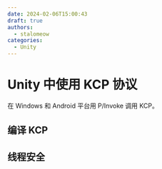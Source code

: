 ```yaml
---
date: 2024-02-06T15:00:43
draft: true
authors:
  - stalomeow
categories:
  - Unity
---
```


# Unity 中使用 KCP 协议

在 Windows 和 Android 平台用 P/Invoke 调用 KCP。

<!-- more -->

## 编译 KCP

## 线程安全

